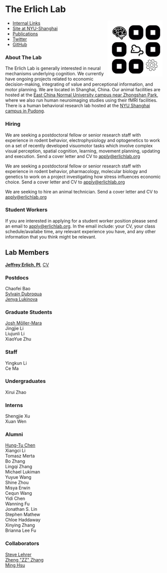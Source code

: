 # The Erlich Lab
<img src='media/logo.png' height=180 align=right>

+ [Internal Links](https://int.erlichlab.org) </br> 
+ [Site at NYU-Shanghai](http://neuro.shanghai.nyu.edu/erlich_lab) </br>
+ [Publications](https://scholar.google.com.hk/citations?user=kI5EI3AAAAAJ&hl=en) </br>
+ [Twitter](https://twitter.com/erlichlab) </br>
+ [GitHub](https://github.com/erlichlab) </br>

### About The Lab

The Erlich Lab is generally interested in neural mechanisms underlying cognition. We currently have ongoing projects related to economic decision-making, integrating of value and perceptional information, and motor planning. We are located in Shanghai, China. Our animal facilities are hosted at the [East China Normal University campus near Zhongshan Park](http://english.ecnu.edu.cn/1810/list.htm), where we also run human neuroimaging studies using their fMRI facilities. There is a human behavioral research lab hosted at the [NYU Shanghai campus in Pudong](https://wp.nyu.edu/shbeel/).

### Hiring

We are seeking a postdoctoral fellow or senior research staff with experience in rodent behavior,
electrophysiology and optogenetics to work on a set of
recently developed visuomotor tasks which involve complex visual
perception, spatial cognition, learning, movement planning, updating and
execution. Send a cover letter and CV to apply@erlichlab.org

We are seeking a postdoctoral fellow or senior research staff with experience in rodent behavior, pharmacology, molecular biology and genetics to work on a project investigating how stress 
influences economic choice. Send a cover letter and CV to apply@erlichlab.org

We are seeking to hire an animal technician. Send a cover letter and CV to apply@erlichlab.org

### Student Workers

If you are interested in applying for a student worker position please
send an email to
[apply\@erlichlab.org](mailto:apply@erlichlab.org?subject=NYUSH%20student%20worker).
In the email include: your CV, your class schedule/availabe time, any
relevant experience you have, and any other information that you think
might be relevant.

## Lab Members

[**Jeffrey Erlich, PI**](http://neuro.shanghai.nyu.edu/erlich_lab), [CV](http://www.cns.nyu.edu/~jerlich/dl/jce_cv.pdf)

### Postdocs

Chaofei Bao\
[Sylvain
Dubroqua](https://research.shanghai.nyu.edu/centers-and-institutes/brain/people/sylvain-dubroqua)\
[Jenya
Lukinova](https://research.shanghai.nyu.edu/centers-and-institutes/brain/people/evgeniya-lukinova)

### Graduate Students

[Josh Mōller-Mara](http://jmm.io)\
Jingjie Li\
Liujunli Li\
XiaoYue Zhu

### Staff

Yingkun Li\
Ce Ma

### Undergraduates

Xirui Zhao

### Interns

Shengjie Xu\
Xuan Wen

### Alumni

[Hung-Tu Chen](https://github.com/transedward)\
Xiangci Li\
Tomasz Merta\
Bo Zhang\
Lingqi Zhang\
Michael Lukiman\
Yuyue Wang\
Shine Zhou\
Misya Erwin\
Cequn Wang\
Yidi Chen\
Wanning Fu\
Jonathan S. Lin\
Stephen Mathew\
Chloe Haddaway\
Xinying Zhang\
Brianna Lee Fu

### Collaborators

[Steve Lehrer](http://post.queensu.ca/%7Elehrers/)\
[Zheng \"ZZ\"
Zhang](https://shanghai.nyu.edu/academics/faculty/directory/zheng-zhang)\
[Ming Hsu](http://neuroecon.berkeley.edu)
